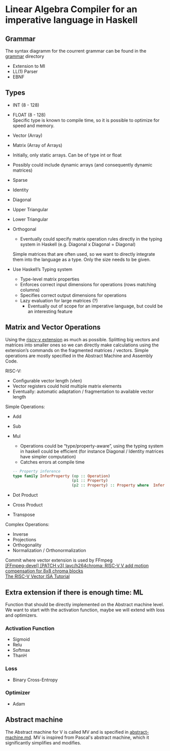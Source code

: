 # Linear Algebra Compiler for an imperative language in Haskell

## Grammar

The syntax diagramm for the courrent grammar can be found in the [grammar](grammar/README.md) directory

* Extension to MI  
* LL(1) Parser  
* EBNF

## Types

* INT (8 \- 128\)  
* FLOAT (8 \- 128\)  
  Specific type is known to compile time, so it is possible to optimize for speed and memory.

* Vector (Array)  
* Matrix (Array of Arrays)  
* Initially, only static arrays. Can be of type int or float  
* Possibly could include dynamic arrays (and consequently dynamic matrices)

* Sparse  
* Identity  
* Diagonal  
* Upper Triangular  
* Lower Triangular  
* Orthogonal  
  * Eventually could specify matrix operation rules directly in the typing system in Haskell (e.g. Diagonal x Diagonal \= Diagonal)

  Simple matrices that are often used, so we want to directly integrate them into the language as a type. Only the size needs to be given.

* Use Haskell’s Typing system
  * Type-level matrix properties  
  * Enforces correct input dimensions for operations (rows matching columns)  
  * Specifies correct output dimensions for operations  
  * Lazy evaluation for large matrices (?)  
    * Eventually out of scope for an imperative language, but could be an interesting feature

## Matrix and Vector Operations

Using the [riscv-v extension](https://github.com/riscvarchive/riscv-v-spec/blob/master/v-spec.adoc) as much as possible. Splitting big vectors and matrices into smaller ones so we can directly make calculations using the extension’s commands on the fragmented matrices / vectors. Simple operations are mostly specified in the Abstract Machine and Assembly Code.

RISC-V:

* Configurable vector length (vlen)  
* Vector registers could hold multiple matrix elements  
* Eventually: automatic adaptation / fragmentation to available vector length

Simple Operations:

* Add  
* Sub  
* Mul  
  * Operations could be “type/property-aware”, using the typing system in haskell could be efficient (for instance Diagonal / Identity matrices have simpler computation)  
  * Catches errors at compile time  

   ```haskell
   -- Property inference  
   type family InferProperty (op :: Operation)  
                             (p1 :: Property)  
                             (p2 :: Property) :: Property where  InferProperty Multiply UpperTriangular UpperTriangular =  UpperTriangular  InferProperty Add Symmetric Symmetric = Symmetric
    ```  

* Dot Product  
* Cross Product  
* Transpose

Complex Operations:

* Inverse  
* Projections  
* Orthogonality  
* Normalization / Orthonormalization

Commit where vector extension is used by FFmpeg  
[\[FFmpeg-devel\] \[PATCH v3\] lavc/h264chroma: RISC-V V add motion compensation for 8x8 chroma blocks](https://ffmpeg.org/pipermail/ffmpeg-devel/2023-May/310013.html)  
[The RISC-V Vector ISA Tutorial](https://riscv.org/wp-content/uploads/2024/12/15.20-15.55-18.05.06.VEXT-bcn-v1.pdf)

## Extra extension if there is enough time: ML

Function that should be directly implemented on the Abstract machine level. We want to start with the activation function, maybe we will extend with loss and optimizers.

### Activation Function

* Sigmoid  
* Relu  
* Softmax  
* ThanH

### Loss

* Binary Cross-Entropy

### Optimizer

* Adam

## Abstract machine

The Abstract machine for V is called MV and is specified in [abstract-machine.md](abstract-machine.md).
MV is inspired from Pascal's abstract machine, which it significantly simplifies and modifies.
